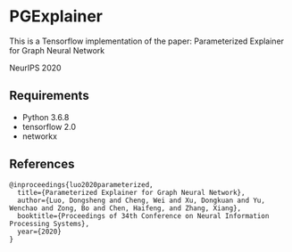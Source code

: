 # PGExplainer
This is a Tensorflow implementation of the paper: Parameterized Explainer for Graph Neural Network

NeurIPS 2020

## Requirements
  * Python 3.6.8
  * tensorflow 2.0
  * networkx

## References
```
@inproceedings{luo2020parameterized,
  title={Parameterized Explainer for Graph Neural Network},
  author={Luo, Dongsheng and Cheng, Wei and Xu, Dongkuan and Yu, Wenchao and Zong, Bo and Chen, Haifeng, and Zhang, Xiang},
  booktitle={Proceedings of 34th Conference on Neural Information Processing Systems},
  year={2020}
}
```

